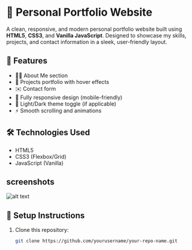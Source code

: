 # 💼 Personal Portfolio Website

A clean, responsive, and modern personal portfolio website built using **HTML5**, **CSS3**, and **Vanilla JavaScript**. Designed to showcase my skills, projects, and contact information in a sleek, user-friendly layout.

## 🚀 Features

- 🧑‍💻 About Me section
- 📂 Projects portfolio with hover effects
- ✉️ Contact form
- 📱 Fully responsive design (mobile-friendly)
- 🌙 Light/Dark theme toggle (if applicable)
- ⚡ Smooth scrolling and animations

## 🛠️ Technologies Used

- HTML5
- CSS3 (Flexbox/Grid)
- JavaScript (Vanilla)

## screenshots

![alt text](assets/images/portfolio.png)

## 🔧 Setup Instructions

1. Clone this repository:
   ```bash
   git clone https://github.com/yourusername/your-repo-name.git
